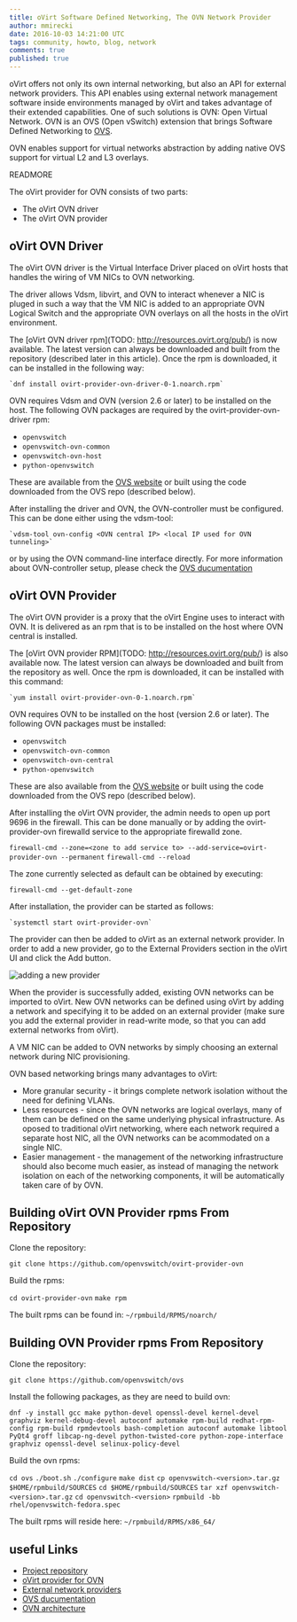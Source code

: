 ```yaml
---
title: oVirt Software Defined Networking, The OVN Network Provider
author: mmirecki
date: 2016-10-03 14:21:00 UTC
tags: community, howto, blog, network
comments: true
published: true
---
```


oVirt offers not only its own internal networking, but also an API for external network providers. This API enables using external network management software inside environments managed by oVirt and takes advantage of their extended capabilities. 
One of such solutions is OVN: Open Virtual Network. OVN is an OVS (Open vSwitch) extension that brings Software Defined Networking to [OVS](http://openvswitch.github.io/support/dist-docs/README.md.html).

OVN enables support for virtual networks abstraction by adding native OVS support for virtual L2 and L3 overlays.

READMORE

The oVirt provider for OVN consists of two parts:
* The oVirt OVN driver
* The oVirt OVN provider

## oVirt OVN Driver

The oVirt OVN driver is the Virtual Interface Driver placed on oVirt hosts that handles the wiring of VM NICs to OVN networking.

The driver allows Vdsm, libvirt, and OVN to interact whenever a NIC is pluged in such a way that the VM NIC is added to an appropriate OVN Logical Switch and the appropriate OVN overlays on all the hosts in the oVirt environment.

The [oVirt OVN driver rpm](TODO: http://resources.ovirt.org/pub/) is now available. The latest version can always be downloaded and built from the repository (described later in this article). Once the rpm is downloaded, it can be installed in the following way:

    `dnf install ovirt-provider-ovn-driver-0-1.noarch.rpm`

OVN requires Vdsm and OVN (version 2.6 or later) to be installed on the host. The following OVN packages are required by the ovirt-provider-ovn-driver rpm:

* `openvswitch`
* `openvswitch-ovn-common`
* `openvswitch-ovn-host`
* `python-openvswitch`

These are available from the [OVS website](http://openvswitch.org/download/) or built using the code downloaded from the OVS repo (described below).

After installing the driver and OVN, the OVN-controller must be configured. This can be done either using the vdsm-tool:

    `vdsm-tool ovn-config <OVN central IP> <local IP used for OVN tunneling>`

or by using the OVN command-line interface directly. For more information about OVN-controller setup, please check the
[OVS ducumentation](http://openvswitch.org/support/dist-docs/) 

## oVirt OVN Provider

The oVirt OVN provider is a proxy that the oVirt Engine uses to interact with OVN. It is delivered as an rpm that is to be installed on the host where OVN central is installed.

The [oVirt OVN provider RPM](TODO: http://resources.ovirt.org/pub/) is also available now. The latest version can always be downloaded and built from the repository as well. Once the rpm is downloaded, it can be installed with this command:

    `yum install ovirt-provider-ovn-0-1.noarch.rpm`

OVN requires OVN to be installed on the host (version 2.6 or later). The following OVN packages must be installed:

* `openvswitch`
* `openvswitch-ovn-common`
* `openvswitch-ovn-central`
* `python-openvswitch`

These are also available from the [OVS website](http://openvswitch.org/download/) or built using the code downloaded from the OVS repo (described below).

After installing the oVirt OVN provider, the admin needs to open up port 9696 in the firewall.
This can be done manually or by adding the ovirt-provider-ovn firewalld service to the appropriate firewalld zone.

`firewall-cmd --zone=<zone to add service to> --add-service=ovirt-provider-ovn --permanent`
`firewall-cmd --reload`

The zone currently selected as default can be obtained by executing:

`firewall-cmd --get-default-zone`

After installation, the provider can be started as follows:

	`systemctl start ovirt-provider-ovn`

The provider can then be added to oVirt as an external network provider. In order to add a new provider, go to the External Providers section in the oVirt UI and click the Add button.

![adding a new provider](uarwo40-edit-cluster.png)

When the provider is successfully added, existing OVN networks can be imported to oVirt.
New OVN networks can be defined using oVirt by adding a network and specifying it to be added on an external provider (make sure you add the external provider in read-write mode, so that you can add external networks from oVirt).

A VM NIC can be added to OVN networks by simply choosing an external network during NIC provisioning.

OVN based networking brings many advantages to oVirt:
* More granular security - it brings complete network isolation without the need for defining VLANs.
* Less resources - since the OVN networks are logical overlays, many of them can be defined on the same underlying physical infrastructure. As oposed to traditional oVirt networking, where each network required a separate host NIC, all the OVN networks can be acommodated on a single NIC.
* Easier management - the management of the networking infrastructure should also become much easier, as instead of managing the network isolation on each of the networking components, it will be automatically taken care of by OVN.

## Building oVirt OVN Provider rpms From Repository

Clone the repository:

`git clone https://github.com/openvswitch/ovirt-provider-ovn`

Build the rpms:

`cd ovirt-provider-ovn`
`make rpm`

The built rpms can be found in: `~/rpmbuild/RPMS/noarch/`

## Building OVN Provider rpms From Repository

Clone the repository:

`git clone https://github.com/openvswitch/ovs`

Install the following packages, as they are need to build ovn:

`dnf -y install gcc make python-devel openssl-devel kernel-devel graphviz kernel-debug-devel autoconf automake rpm-build redhat-rpm-config rpm-build rpmdevtools bash-completion autoconf automake libtool PyQt4 groff libcap-ng-devel python-twisted-core python-zope-interface graphviz openssl-devel selinux-policy-devel`

Build the ovn rpms:

`cd ovs`
`./boot.sh`
`./configure`
`make dist`
`cp openvswitch-<version>.tar.gz $HOME/rpmbuild/SOURCES`
`cd $HOME/rpmbuild/SOURCES`
`tar xzf openvswitch-<version>.tar.gz`
`cd openvswitch-<version>`
`rpmbuild -bb rhel/openvswitch-fedora.spec` 

The built rpms will reside here: `~/rpmbuild/RPMS/x86_64/`

## useful Links

* [Project repository](https://gerrit.ovirt.org/#/q/project:ovirt-provider-ovn)
* [oVirt provider for OVN](http://www.ovirt.org/develop/release-management/features/ovirt-ovn-provider/)
* [External network providers](http://www.ovirt.org/develop/release-management/features/external-network-provider/)
* [OVS ducumentation](http://openvswitch.org/support/dist-docs/) 
* [OVN architecture](http://openvswitch.org/support/dist-docs/ovn-architecture.7.html)
